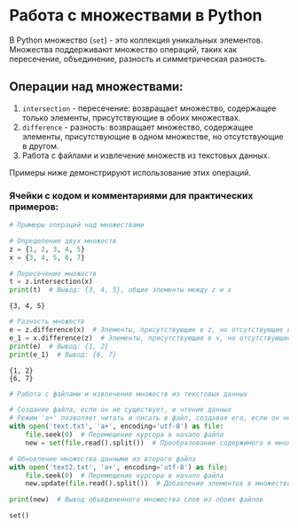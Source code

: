 # Работа с множествами в Python

В Python множество (`set`) - это коллекция уникальных элементов. Множества поддерживают множество операций, таких как пересечение, объединение, разность и симметрическая разность.

## Операции над множествами:

1. `intersection` - пересечение: возвращает множество, содержащее только элементы, присутствующие в обоих множествах.
2. `difference` - разность: возвращает множество, содержащее элементы, присутствующие в одном множестве, но отсутствующие в другом.
3. Работа с файлами и извлечение множеств из текстовых данных.

Примеры ниже демонстрируют использование этих операций.

### Ячейки с кодом и комментариями для практических примеров:


```python
# Примеры операций над множествами

# Определение двух множеств
z = {1, 2, 3, 4, 5}
x = {3, 4, 5, 6, 7}

# Пересечение множеств
t = z.intersection(x)
print(t)  # Вывод: {3, 4, 5}, общие элементы между z и x
```

    {3, 4, 5}
    


```python
# Разность множеств
e = z.difference(x)  # Элементы, присутствующие в z, но отсутствующие в x
e_1 = x.difference(z)  # Элементы, присутствующие в x, но отсутствующие в z
print(e)  # Вывод: {1, 2}
print(e_1)  # Вывод: {6, 7}
```

    {1, 2}
    {6, 7}
    


```python
# Работа с файлами и извлечение множеств из текстовых данных

# Создание файла, если он не существует, и чтение данных
# Режим 'a+' позволяет читать и писать в файл, создавая его, если он не найден
with open('text.txt', 'a+', encoding='utf-8') as file:
    file.seek(0)  # Перемещение курсора в начало файла
    new = set(file.read().split())  # Преобразование содержимого в множество

# Обновление множества данными из второго файла
with open('text2.txt', 'a+', encoding='utf-8') as file:
    file.seek(0)  # Перемещение курсора в начало файла
    new.update(file.read().split())  # Добавление элементов в множество

print(new)  # Вывод объединенного множества слов из обоих файлов
```

    set()
    

